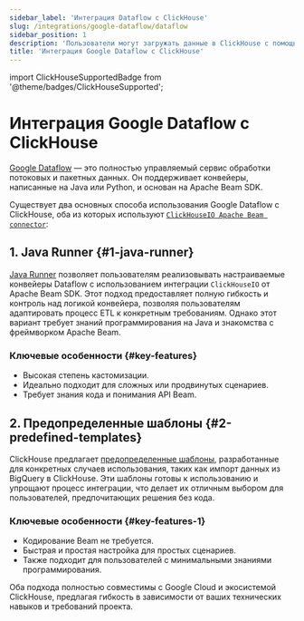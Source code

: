 ```yaml
---
sidebar_label: 'Интеграция Dataflow с ClickHouse'
slug: /integrations/google-dataflow/dataflow
sidebar_position: 1
description: 'Пользователи могут загружать данные в ClickHouse с помощью Google Dataflow'
title: 'Интеграция Google Dataflow с ClickHouse'
---
```


import ClickHouseSupportedBadge from '@theme/badges/ClickHouseSupported';


# Интеграция Google Dataflow с ClickHouse

<ClickHouseSupportedBadge/>

[Google Dataflow](https://cloud.google.com/dataflow) — это полностью управляемый сервис обработки потоковых и пакетных данных. Он поддерживает конвейеры, написанные на Java или Python, и основан на Apache Beam SDK.

Существует два основных способа использования Google Dataflow с ClickHouse, оба из которых используют [`ClickHouseIO Apache Beam connector`](/integrations/apache-beam):

## 1. Java Runner {#1-java-runner}
[Java Runner](./java-runner) позволяет пользователям реализовывать настраиваемые конвейеры Dataflow с использованием интеграции `ClickHouseIO` от Apache Beam SDK. Этот подход предоставляет полную гибкость и контроль над логикой конвейера, позволяя пользователям адаптировать процесс ETL к конкретным требованиям. Однако этот вариант требует знаний программирования на Java и знакомства с фреймворком Apache Beam.

### Ключевые особенности {#key-features}
- Высокая степень кастомизации.
- Идеально подходит для сложных или продвинутых сценариев.
- Требует знания кода и понимания API Beam.

## 2. Предопределенные шаблоны {#2-predefined-templates}
ClickHouse предлагает [предопределенные шаблоны](./templates), разработанные для конкретных случаев использования, таких как импорт данных из BigQuery в ClickHouse. Эти шаблоны готовы к использованию и упрощают процесс интеграции, что делает их отличным выбором для пользователей, предпочитающих решения без кода.

### Ключевые особенности {#key-features-1}
- Кодирование Beam не требуется.
- Быстрая и простая настройка для простых сценариев.
- Также подходит для пользователей с минимальными знаниями программирования.

Оба подхода полностью совместимы с Google Cloud и экосистемой ClickHouse, предлагая гибкость в зависимости от ваших технических навыков и требований проекта.
